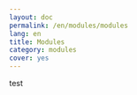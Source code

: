 ```yaml
---
layout: doc
permalink: /en/modules/modules 
lang: en
title: Modules
category: modules
cover: yes
---
```

test